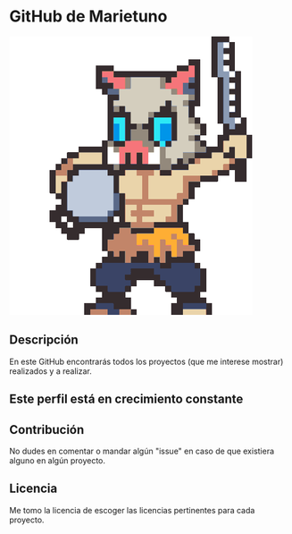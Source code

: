 
# GitHub de Marietuno
![Imagen portada](img/inosuke-demon-slayer.gif)
## Descripción 
En este GitHub encontrarás todos los proyectos (que me interese mostrar) realizados y a realizar. 
## Este perfil está en crecimiento constante
## Contribución 
No dudes en comentar o mandar algún "issue" en caso de que existiera alguno en algún proyecto. 
## Licencia 
Me tomo la licencia de escoger las licencias pertinentes para cada proyecto. 
